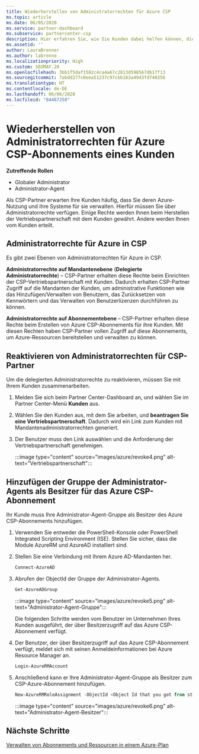 ```yaml
---
title: Wiederherstellen von Administratorrechten für Azure CSP
ms.topic: article
ms.date: 06/05/2020
ms.service: partner-dashboard
ms.subservice: partnercenter-csp
description: Hier erfahren Sie, wie Sie Kunden dabei helfen können, die Administratorrechte eines Partners wiederherzustellen, damit der Partner die Azure CSP-Abonnements eines Kunden verwalten kann.
ms.assetid: ''
author: LauraBrenner
ms.author: labrenne
ms.localizationpriority: High
ms.custom: SEOMAY.20
ms.openlocfilehash: 3bb1f5daf1582c4ca4a67c2813d598567db17f13
ms.sourcegitcommit: 7abdd277c0eea51237c97cbb163a4943fd740356
ms.translationtype: HT
ms.contentlocale: de-DE
ms.lasthandoff: 06/06/2020
ms.locfileid: "84467250"
---
```

# <a name="reinstate-admin-privileges-for-a-customers-azure-csp-subscriptions"></a>Wiederherstellen von Administratorrechten für Azure CSP-Abonnements eines Kunden  

**Zutreffende Rollen**

- Globaler Administrator
- Administrator-Agent

Als CSP-Partner erwarten Ihre Kunden häufig, dass Sie deren Azure-Nutzung und ihre Systeme für sie verwalten. Hierfür müssen Sie über Administratorrechte verfügen. Einige Rechte werden Ihnen beim Herstellen der Vertriebspartnerschaft mit dem Kunden gewährt. Andere werden Ihnen vom Kunden erteilt.

## <a name="admin-privileges-for-azure-in-csp"></a>Administratorrechte für Azure in CSP

Es gibt zwei Ebenen von Administratorrechten für Azure in CSP.

**Administratorrechte auf Mandantenebene** (**Delegierte Administratorrechte**) – CSP-Partner erhalten diese Rechte beim Einrichten der CSP-Vertriebspartnerschaft mit Kunden. Dadurch erhalten CSP-Partner Zugriff auf die Mandanten der Kunden, um administrative Funktionen wie das Hinzufügen/Verwalten von Benutzern, das Zurücksetzen von Kennwörtern und das Verwalten von Benutzerlizenzen durchführen zu können.

**Administratorrechte auf Abonnementebene** – CSP-Partner erhalten diese Rechte beim Erstellen von Azure CSP-Abonnements für ihre Kunden. Mit diesen Rechten haben CSP-Partner vollen Zugriff auf diese Abonnements, um Azure-Ressourcen bereitstellen und verwalten zu können.

## <a name="reinstate-csp-partners-admin-privileges"></a>Reaktivieren von Administratorrechten für CSP-Partner

Um die delegierten Administratorrechte zu reaktivieren, müssen Sie mit Ihrem Kunden zusammenarbeiten.

1. Melden Sie sich beim Partner Center-Dashboard an, und wählen Sie im Partner Center-Menü **Kunden** aus.

2. Wählen Sie den Kunden aus, mit dem Sie arbeiten, und **beantragen Sie eine Vertriebspartnerschaft**. Dadurch wird ein Link zum Kunden mit Mandantenadministratorrechten generiert.

3. Der Benutzer muss den Link auswählen und die Anforderung der Vertriebspartnerschaft genehmigen.

   :::image type="content" source="images/azure/revoke4.png" alt-text="Vertriebspartnerschaft":::

## <a name="adding-the-admin-agents-group-as-an-owner-for-the-azure-csp-subscription"></a>Hinzufügen der Gruppe der Administrator-Agents als Besitzer für das Azure CSP-Abonnement

Ihr Kunde muss Ihre Administrator-Agent-Gruppe als Besitzer des Azure CSP-Abonnements hinzufügen.

1. Verwenden Sie entweder die PowerShell-Konsole oder PowerShell Integrated Scripting Environment (ISE). Stellen Sie sicher, dass die Module AzureRM und AzureAD installiert sind.

2. Stellen Sie eine Verbindung mit Ihrem Azure AD-Mandanten her.

   ```powershell
   Connect-AzureAD
   ```

3. Abrufen der ObjectId der Gruppe der Administrator-Agents.

   ```powershell
   Get-AzureADGroup
   ```

   :::image type="content" source="images/azure/revoke5.png" alt-text="Administrator-Agent-Gruppe":::

   Die folgenden Schritte werden vom Benutzer im Unternehmen Ihres Kunden ausgeführt, der über Besitzerzugriff auf das Azure CSP-Abonnement verfügt.

4. Der Benutzer, der über Besitzerzugriff auf das Azure CSP-Abonnement verfügt, meldet sich mit seinen Anmeldeinformationen bei Azure Resource Manager an.

   ```powershell
   Login-AzureRMAccount
   ```

5. Anschließend kann er Ihre Administrator-Agent-Gruppe als Besitzer zum CSP-Azure-Abonnement hinzufügen.

    ```powershell
    New-AzureRMRoleAssignment -ObjectId <Object Id that you got from step 3> -RoleDefinitionName Owner -Scope "/subscriptions/<SubscriptionId of CSP subscription>"
    ```

   :::image type="content" source="images/azure/revoke6.png" alt-text="Administrator-Agent-Besitzer":::

## <a name="next-steps"></a>Nächste Schritte

[Verwalten von Abonnements und Ressourcen in einem Azure-Plan](azure-plan-manage.md)
